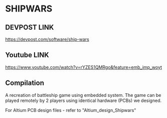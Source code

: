 # SHIPWARS

## DEVPOST LINK
https://devpost.com/software/ship-wars

## Youtube LINK
https://www.youtube.com/watch?v=rYZES1QMRgo&feature=emb_imp_woyt


## Compilation
A recreation of battleship game using embedded system. The game can be played remotely by 2 players using identical hardware (PCBs) we designed.

For Altium PCB design files - refer to "Altium_design_Shipwars"
